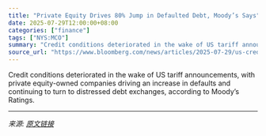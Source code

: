 ```yaml
---
title: "Private Equity Drives 80% Jump in Defaulted Debt, Moody’s Says"
date: 2025-07-29T12:00:00+08:00
categories: ["finance"]
tags: ["NYS:MCO"]
summary: "Credit conditions deteriorated in the wake of US tariff announcements, with private equity-owned companies driving an increase in defaults and continuing to turn to distressed debt exchanges, accordin"
source_url: "https://www.bloomberg.com/news/articles/2025-07-29/us-credit-conditions-deteriorate-following-tariffs-moody-s-says"
---
```


Credit conditions deteriorated in the wake of US tariff announcements, with private equity-owned companies driving an increase in defaults and continuing to turn to distressed debt exchanges, according to Moody’s Ratings.

---

*来源: [原文链接](https://www.bloomberg.com/news/articles/2025-07-29/us-credit-conditions-deteriorate-following-tariffs-moody-s-says)*
